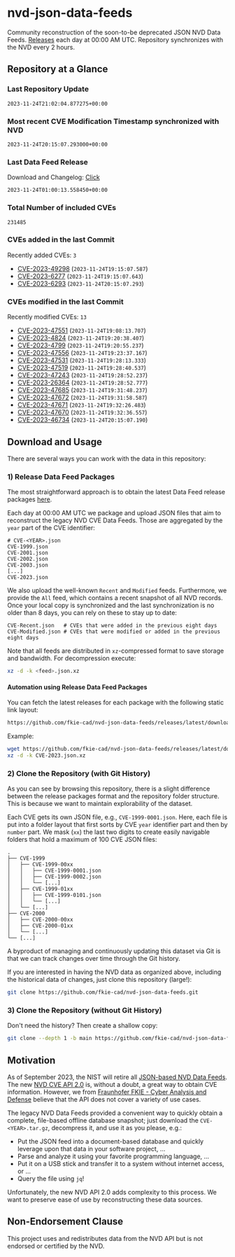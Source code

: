 # nvd-json-data-feeds

Community reconstruction of the soon-to-be deprecated JSON NVD Data Feeds. 
[Releases](https://github.com/fkie-cad/nvd-json-data-feeds/releases/latest) each day at 00:00 AM UTC.
Repository synchronizes with the NVD every 2 hours.

## Repository at a Glance

### Last Repository Update

```plain
2023-11-24T21:02:04.877275+00:00
```

### Most recent CVE Modification Timestamp synchronized with NVD

```plain
2023-11-24T20:15:07.293000+00:00
```

### Last Data Feed Release

Download and Changelog: [Click](https://github.com/fkie-cad/nvd-json-data-feeds/releases/latest)

```plain
2023-11-24T01:00:13.558450+00:00
```

### Total Number of included CVEs

```plain
231485
```

### CVEs added in the last Commit

Recently added CVEs: `3`

* [CVE-2023-49298](CVE-2023/CVE-2023-492xx/CVE-2023-49298.json) (`2023-11-24T19:15:07.587`)
* [CVE-2023-6277](CVE-2023/CVE-2023-62xx/CVE-2023-6277.json) (`2023-11-24T19:15:07.643`)
* [CVE-2023-6293](CVE-2023/CVE-2023-62xx/CVE-2023-6293.json) (`2023-11-24T20:15:07.293`)


### CVEs modified in the last Commit

Recently modified CVEs: `13`

* [CVE-2023-47551](CVE-2023/CVE-2023-475xx/CVE-2023-47551.json) (`2023-11-24T19:08:13.707`)
* [CVE-2023-4824](CVE-2023/CVE-2023-48xx/CVE-2023-4824.json) (`2023-11-24T19:20:38.407`)
* [CVE-2023-4799](CVE-2023/CVE-2023-47xx/CVE-2023-4799.json) (`2023-11-24T19:20:55.237`)
* [CVE-2023-47556](CVE-2023/CVE-2023-475xx/CVE-2023-47556.json) (`2023-11-24T19:23:37.167`)
* [CVE-2023-47531](CVE-2023/CVE-2023-475xx/CVE-2023-47531.json) (`2023-11-24T19:28:13.333`)
* [CVE-2023-47519](CVE-2023/CVE-2023-475xx/CVE-2023-47519.json) (`2023-11-24T19:28:40.537`)
* [CVE-2023-47243](CVE-2023/CVE-2023-472xx/CVE-2023-47243.json) (`2023-11-24T19:28:52.237`)
* [CVE-2023-26364](CVE-2023/CVE-2023-263xx/CVE-2023-26364.json) (`2023-11-24T19:28:52.777`)
* [CVE-2023-47685](CVE-2023/CVE-2023-476xx/CVE-2023-47685.json) (`2023-11-24T19:31:48.237`)
* [CVE-2023-47672](CVE-2023/CVE-2023-476xx/CVE-2023-47672.json) (`2023-11-24T19:31:58.587`)
* [CVE-2023-47671](CVE-2023/CVE-2023-476xx/CVE-2023-47671.json) (`2023-11-24T19:32:26.483`)
* [CVE-2023-47670](CVE-2023/CVE-2023-476xx/CVE-2023-47670.json) (`2023-11-24T19:32:36.557`)
* [CVE-2023-46734](CVE-2023/CVE-2023-467xx/CVE-2023-46734.json) (`2023-11-24T20:15:07.190`)


## Download and Usage

There are several ways you can work with the data in this repository:

### 1) Release Data Feed Packages

The most straightforward approach is to obtain the latest Data Feed release packages [here](https://github.com/fkie-cad/nvd-json-data-feeds/releases/latest).

Each day at 00:00 AM UTC we package and upload JSON files that aim to reconstruct the legacy NVD CVE Data Feeds.
Those are aggregated by the `year` part of the CVE identifier:

```
# CVE-<YEAR>.json
CVE-1999.json
CVE-2001.json
CVE-2002.json
CVE-2003.json
[...]
CVE-2023.json
```

We also upload the well-known `Recent` and `Modified` feeds.
Furthermore, we provide the `All` feed, which contains a recent snapshot of all NVD records.
Once your local copy is synchronized and the last synchronization is no older than 8 days, you can rely on these to stay up to date:

```plain
CVE-Recent.json   # CVEs that were added in the previous eight days
CVE-Modified.json # CVEs that were modified or added in the previous eight days
```

Note that all feeds are distributed in `xz`-compressed format to save storage and bandwidth.
For decompression execute:

```sh
xz -d -k <feed>.json.xz
```


#### Automation using Release Data Feed Packages

You can fetch the latest releases for each package with the following static link layout:

```sh
https://github.com/fkie-cad/nvd-json-data-feeds/releases/latest/download/CVE-<YEAR>.json.xz
```

Example:

```sh
wget https://github.com/fkie-cad/nvd-json-data-feeds/releases/latest/download/CVE-2023.json.xz
xz -d -k CVE-2023.json.xz
```

### 2) Clone the Repository (with Git History)

As you can see by browsing this repository, there is a slight difference between the release packages format and the repository folder structure.
This is because we want to maintain explorability of the dataset.

Each CVE gets its own JSON file, e.g., `CVE-1999-0001.json`.
Here, each file is put into a folder layout that first sorts by CVE `year` identifier part and then by `number` part.
We mask (`xx`) the last two digits to create easily navigable folders that hold a maximum of 100 CVE JSON files:

```plain
.
├── CVE-1999
│   ├── CVE-1999-00xx
│   │   ├── CVE-1999-0001.json
│   │   ├── CVE-1999-0002.json
│   │   └── [...]
│   ├── CVE-1999-01xx
│   │   ├── CVE-1999-0101.json
│   │   └── [...]
│   └── [...]
├── CVE-2000
│   ├── CVE-2000-00xx
│   ├── CVE-2000-01xx
│   └── [...]
└── [...]
```

A byproduct of managing and continuously updating this dataset via Git is that we can track changes over time through the Git history.

If you are interested in having the NVD data as organized above, including the historical data of changes, just clone this repository (large!):

```sh
git clone https://github.com/fkie-cad/nvd-json-data-feeds.git
```

### 3) Clone the Repository (without Git History)

Don't need the history? Then create a shallow copy:

```sh
git clone --depth 1 -b main https://github.com/fkie-cad/nvd-json-data-feeds.git
```

## Motivation

As of September 2023, the NIST will retire all [JSON-based NVD Data Feeds](https://nvd.nist.gov/vuln/data-feeds#divRetirementBanner-1).
The new [NVD CVE API 2.0](https://nvd.nist.gov/developers/vulnerabilities) is, without a doubt, a great way to obtain CVE information.
However, we from [Fraunhofer FKIE - Cyber Analysis and Defense](https://www.fkie.fraunhofer.de/en/departments/cad.html) believe that the API does not cover a variety of use cases.

The legacy NVD Data Feeds provided a convenient way to quickly obtain a complete, file-based offline database snapshot; just download the `CVE-<YEAR>.tar.gz`, decompress it, and use it as you please, e.g.:

* Put the JSON feed into a document-based database and quickly leverage upon that data in your software project, ...
* Parse and analyze it using your favorite programming language, ...
* Put it on a USB stick and transfer it to a system without internet access, or ...
* Query the file using `jq`!

Unfortunately, the new NVD API 2.0 adds complexity to this process.
We want to preserve ease of use by reconstructing these data sources.

## Non-Endorsement Clause

This project uses and redistributes data from the NVD API but is not endorsed or certified by the NVD.